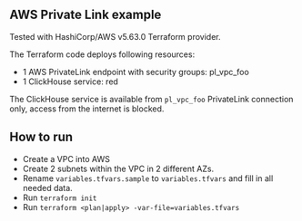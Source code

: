 ## AWS Private Link example

Tested with HashiCorp/AWS v5.63.0 Terraform provider.

The Terraform code deploys following resources:
- 1 AWS PrivateLink endpoint with security groups: pl_vpc_foo
- 1 ClickHouse service: red

The ClickHouse service is available from `pl_vpc_foo` PrivateLink connection only, access from the internet is blocked.

## How to run

- Create a VPC into AWS
- Create 2 subnets within the VPC in 2 different AZs.
- Rename `variables.tfvars.sample` to `variables.tfvars` and fill in all needed data.
- Run `terraform init`
- Run `terraform <plan|apply> -var-file=variables.tfvars`
